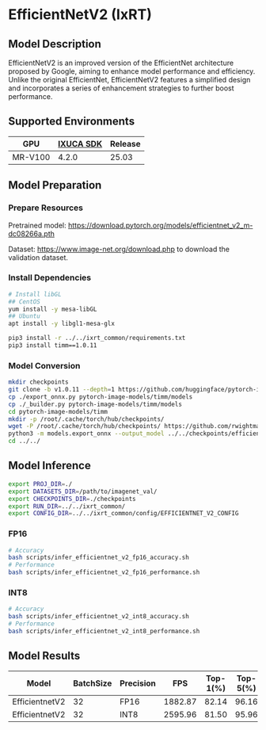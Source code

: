 # EfficientNetV2 (IxRT)

## Model Description

EfficientNetV2 is an improved version of the EfficientNet architecture proposed by Google, aiming to enhance model
performance and efficiency. Unlike the original EfficientNet, EfficientNetV2 features a simplified design and
incorporates a series of enhancement strategies to further boost performance.

## Supported Environments

| GPU    | [IXUCA SDK](https://gitee.com/deep-spark/deepspark#%E5%A4%A9%E6%95%B0%E6%99%BA%E7%AE%97%E8%BD%AF%E4%BB%B6%E6%A0%88-ixuca) | Release |
|--------|-----------|---------|
| MR-V100 | 4.2.0     |  25.03  |

## Model Preparation

### Prepare Resources

Pretrained model: <https://download.pytorch.org/models/efficientnet_v2_m-dc08266a.pth>

Dataset: <https://www.image-net.org/download.php> to download the validation dataset.

### Install Dependencies

```bash
# Install libGL
## CentOS
yum install -y mesa-libGL
## Ubuntu
apt install -y libgl1-mesa-glx

pip3 install -r ../../ixrt_common/requirements.txt
pip3 install timm==1.0.11
```

### Model Conversion

```bash
mkdir checkpoints
git clone -b v1.0.11 --depth=1 https://github.com/huggingface/pytorch-image-models.git
cp ./export_onnx.py pytorch-image-models/timm/models
cp ./_builder.py pytorch-image-models/timm/models
cd pytorch-image-models/timm
mkdir -p /root/.cache/torch/hub/checkpoints/
wget -P /root/.cache/torch/hub/checkpoints/ https://github.com/rwightman/pytorch-image-models/releases/download/v0.1-weights/efficientnetv2_t_agc-3620981a.pth
python3 -m models.export_onnx --output_model ../../checkpoints/efficientnet_v2.onnx
cd ../../
```

## Model Inference

```bash
export PROJ_DIR=./
export DATASETS_DIR=/path/to/imagenet_val/
export CHECKPOINTS_DIR=./checkpoints
export RUN_DIR=../../ixrt_common/
export CONFIG_DIR=../../ixrt_common/config/EFFICIENTNET_V2_CONFIG
```

### FP16

```bash
# Accuracy
bash scripts/infer_efficientnet_v2_fp16_accuracy.sh
# Performance
bash scripts/infer_efficientnet_v2_fp16_performance.sh
```

### INT8

```bash
# Accuracy
bash scripts/infer_efficientnet_v2_int8_accuracy.sh
# Performance
bash scripts/infer_efficientnet_v2_int8_performance.sh
```

## Model Results

| Model          | BatchSize | Precision | FPS     | Top-1(%) | Top-5(%) |
|----------------|-----------|-----------|---------|----------|----------|
| EfficientnetV2 | 32        | FP16      | 1882.87 | 82.14    | 96.16    |
| EfficientnetV2 | 32        | INT8      | 2595.96 | 81.50    | 95.96    |
